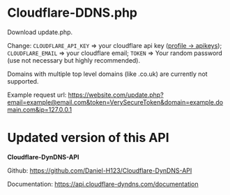 # Cloudflare-DDNS.php

Download update.php.

Change:
`CLOUDFLARE_API_KEY` => your cloudflare api key ([profile -> apikeys](https://dash.cloudflare.com/profile));
`CLOUDFLARE_EMAIL` => your cloudflare email;
`TOKEN` => Your random password (use not necessary but highly recommended).

Domains with multiple top level domains (like .co.uk) are currently not supported.

Example request url: https://website.com/update.php?email=example@email.com&token=VerySecureToken&domain=example.domain.com&ip=127.0.0.1

# Updated version of this API

**Cloudflare-DynDNS-API**

Github: https://github.com/Daniel-H123/Cloudflare-DynDNS-API

Documentation: https://api.cloudflare-dyndns.com/documentation
